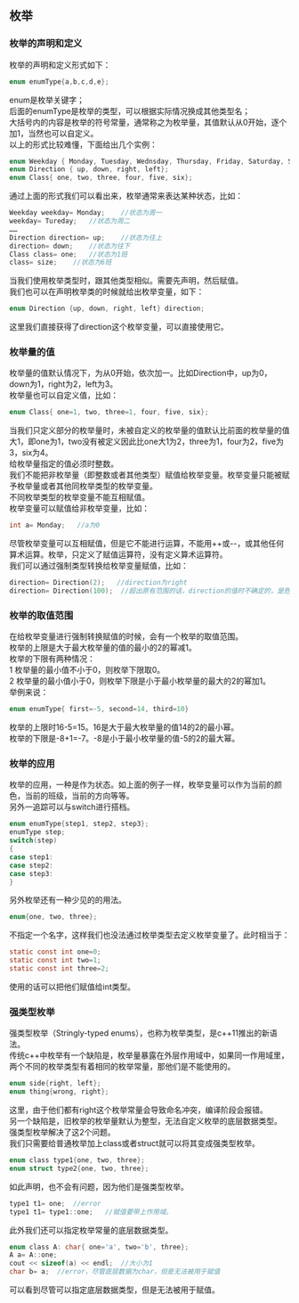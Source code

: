 ## 枚举
### 枚举的声明和定义
枚举的声明和定义形式如下：   
```c
enum enumType{a,b,c,d,e};		
```   
enum是枚举关键字；   
后面的enumType是枚举的类型，可以根据实际情况换成其他类型名；   
大括号内的内容是枚举的符号常量，通常称之为枚举量，其值默认从0开始，逐个加1，当然也可以自定义。    
以上的形式比较难懂，下面给出几个实例：   
```c
enum Weekday { Monday, Tuesday, Wednsday, Thursday, Friday, Saturday, Sunday};   
enum Direction { up, down, right, left};   
enum Class{ one, two, three, four, five, six};   
```   
通过上面的形式我们可以看出来，枚举通常来表达某种状态，比如：  
```c
Weekday weekday= Monday;	//状态为周一   
weekday= Tureday;	//状态为周二   
……    
Direction direction= up;	//状态为往上   
direction= down;	//状态为往下  
Class class= one;	//状态为1班   
class= size;	//状态为6班    
```   
当我们使用枚举类型时，跟其他类型相似。需要先声明，然后赋值。   
我们也可以在声明枚举类的时候就给出枚举变量，如下：   
```c
enum Direction {up, down, right, left} direction;   
```   
这里我们直接获得了direction这个枚举变量，可以直接使用它。   
### 枚举量的值   
枚举量的值默认情况下，为从0开始，依次加一。比如Direction中，up为0，down为1，right为2，left为3。   
枚举量也可以自定义值，比如：   
```c
enum Class{ one=1, two, three=1, four, five, six};   
```   
当我们只定义部分的枚举量时，未被自定义的枚举量的值默认比前面的枚举量的值大1，即one为1，two没有被定义因此比one大1为2，three为1，four为2，five为3，six为4。    
给枚举量指定的值必须时整数。    
我们不能把非枚举量（即整数或者其他类型）赋值给枚举变量。枚举变量只能被赋予枚举量或者其他同枚举类型的枚举变量。    
不同枚举类型的枚举变量不能互相赋值。    
枚举变量可以赋值给非枚举变量，比如：   
```c
int a= Monday;   //a为0   
```   
尽管枚举变量可以互相赋值，但是它不能进行运算，不能用++或--，或其他任何算术运算。枚举，只定义了赋值运算符，没有定义算术运算符。    
我们可以通过强制类型转换给枚举变量赋值，比如：   
```c
direction= Direction(2);   //direction为right   
direction= Direction(100);	//超出原有范围的话，direction的值时不确定的，是危险的值。   
```      
### 枚举的取值范围  
在给枚举变量进行强制转换赋值的时候，会有一个枚举的取值范围。   
枚举的上限是大于最大枚举量的值的最小的2的幂减1。   
枚举的下限有两种情况：   
1 枚举量的最小值不小于0，则枚举下限取0。   
2 枚举量的最小值小于0，则枚举下限是小于最小枚举量的最大的2的幂加1。   
举例来说：   
```c
enum enumType{ first=-5, second=14, third=10}   
```   
枚举的上限时16-5=15。16是大于最大枚举量的值14的2的最小幂。   
枚举的下限是-8+1=-7。-8是小于最小枚举量的值-5的2的最大幂。   
### 枚举的应用   
枚举的应用，一种是作为状态。如上面的例子一样，枚举变量可以作为当前的颜色，当前的班级，当前的方向等等。   
另外一追踪可以与switch进行搭档。   
```c
enum enumType{step1, step2, step3};    
enumType step;    
switch(step)   
{   
case step1:      
case step2:     
case step3:  
}  
```    
另外枚举还有一种少见的的用法。   
```c
enum{one, two, three};   
```  
不指定一个名字，这样我们也没法通过枚举类型去定义枚举变量了。此时相当于：  
```c
static const int one=0;   
static const int two=1;  
static const int three=2;   
```  
使用的话可以把他们赋值给int类型。   
### 强类型枚举   
强类型枚举（Stringly-typed enums），也称为枚举类型，是c++11推出的新语法。   
传统c++中枚举有一个缺陷是，枚举量暴露在外层作用域中，如果同一作用域里，两个不同的枚举类型有着相同的枚举常量，那他们是不能使用的。   
```c
enum side{right, left};   
enum thing{wrong, right};   
```   
这里，由于他们都有right这个枚举常量会导致命名冲突，编译阶段会报错。   
另一个缺陷是，旧枚举的枚举量默认为整型，无法自定义枚举的底层数据类型。   
强类型枚举解决了这2个问题。   
我们只需要给普通枚举加上class或者struct就可以将其变成强类型枚举。   
```c
enum class type1{one, two, three};   
enum struct type2{one, two, three};   
```  
如此声明，也不会有问题，因为他们是强类型枚举。   
```c
type1 t1= one;	//error   
type1 t1= type1::one;	//赋值要带上作用域。  
```   
此外我们还可以指定枚举常量的底层数据类型。   
```c
enum class A: char{ one='a', two='b', three};   
A a= A::one;   
cout << sizeof(a) << endl;	//大小为1   
char b= a; 	//error，尽管底层数据为char，但是无法被用于赋值   
```   
可以看到尽管可以指定底层数据类型，但是无法被用于赋值。   